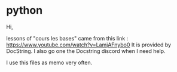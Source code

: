 # python

Hi, 

lessons of "cours les bases" came from this link : https://www.youtube.com/watch?v=LamjAFnybo0
It is provided by DocString.
I also go one the Docstring discord when I need help.

I use this files as memo very often. 

